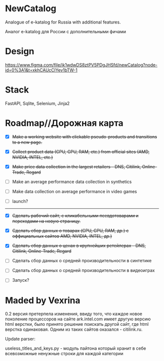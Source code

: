 # NewCatalog
Analogue of e-katalog for Russia with additional features.

Аналог e-katalog для России с дополнительными фичами

# Design

https://www.figma.com/file/ik1wdwDS8ztPV5PDgJHSfd/newCatalog?node-id=0%3A1&t=xkhCAUcCIYev1bTW-1

# Stack

FastAPI, Sqlite, Selenium, Jinja2

# Roadmap//Дорожная карта

- [X] ~~Make a working website with clickable pseudo-products and transitions to a new page.~~

- [X] ~~Collect product data (CPU, GPU, RAM, etc.) from official sites (AMD, NVIDIA, INTEL, etc.)~~

- [X] ~~Make price data collection in the largest retailers - DNS, Citilink, Online-Trade, Regard~~

- [ ] Make an average performance data collection in synthetics

- [ ] Make data collection on average performance in video games

- [ ] launch?
___
- [X] ~~Сделать рабочий сайт, с кликабельными псевдотоварами и переходами на новую страницу.~~

- [X] ~~Сделать сбор данных о товарах (CPU, GPU, RAM, др.) с оффициальных сайтов AMD, NVIDIA, INTEL, др.)~~ 

- [X] ~~Сделать сбор данных о ценах в крупнейших ретейлерах - DNS, Citilink, Online-Trade, Regard~~

- [ ] Сделать сбор данных о средней производительности в синтетике

- [ ] Сделать сбор данных о средней производительности в видеоиграх

- [ ] Запуск?

# Maded by Vexrina

0.2 версия претерпела изменения, ввиду того, что каждое новое поколение процессоров на сайте ark.intel.com имеет другую версию html верстки, было принято решение поискать другой сайт, где html верстка одинаковая. Одним из таких сайтов оказался - citilink.ru.

Update parser: 

useless_titles_and_keys.py - модуль пайтона который хранит в себе всевозможные ненужные строки для каждой категории

